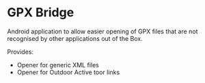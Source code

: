 # GPX Bridge

Android application to allow easier opening of GPX files that are not
recognised by other applications out of the Box.

Provides:
* Opener for generic XML files
* Opener for Outdoor Active toor links

